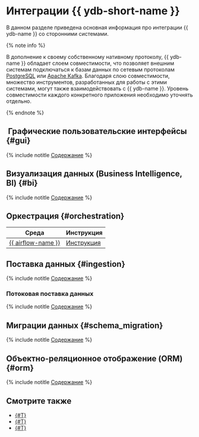 # Интеграции {{ ydb-short-name }}

В данном разделе приведена основная информация про интеграции {{ ydb-name }} со сторонними системами.

{% note info %}

В дополнение к своему собственному нативному протоколу, {{ ydb-name }} обладает слоем совместимости, что позволяет внешним системам подключаться к базам данных по сетевым протоколам [PostgreSQL](../postgresql/intro.md) или [Apache Kafka](../reference/kafka-api/index.md). Благодаря слою совместимости, множество инструментов, разработанных для работы с этими системами, могут также взаимодействовать с {{ ydb-name }}. Уровень совместимости каждого конкретного приложения необходимо уточнять отдельно.

{% endnote %}


##  Графические пользовательские интерфейсы {#gui}

 {% include notitle [Содержание](gui/_includes/toc-table.md) %}


## Визуализация данных (Business Intelligence, BI) {#bi}

{% include notitle [Содержание](visualization/_includes/toc-table.md) %}


## Оркестрация {#orchestration}

| Среда | Инструкция |
| --- | --- |
| [{{ airflow-name }}](https://airflow.apache.org) | [Инструкция](airflow.md) |

## Поставка данных {#ingestion}

{% include notitle [Содержание](ingestion/_includes/toc-table.md) %}

### Потоковая поставка данных

{% include notitle [Содержание](ingestion/_includes/toc-table-streaming.md) %}

## Миграции данных {#schema_migration}

{% include notitle [Содержание](migration/_includes/toc-table.md) %}

## Объектно-реляционное отображение (ORM) {#orm}

{% include notitle [Содержание](orm/_includes/toc-table.md) %}

## Смотрите также

* [{#T}](../reference/ydb-sdk/index.md)
* [{#T}](../postgresql/intro.md)
* [{#T}](../reference/kafka-api/index.md)
